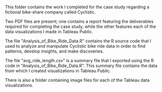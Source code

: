 This folder contains the work I completed for the case study regarding a fictional bike-share company called Cyclistic. 

Two PDF files are present; one contains a report featuring the deliverables required for completing the case study, while the other features each of the data visualizations I made in Tableau Public.

The file "Analysis_of_Bike_Ride_Data.R" contains the R source code that I used to analyze and manipulate Cyclistic bike ride data in order to find patterns, develop insights, and make discoveries.

The file "avg_ride_length.csv" is a summary file that I exported using the R code in "Analysis_of_Bike_Ride_Data.R". This summary file contains the data from which I created visualizations in Tableau Public.

There is also a folder containing image files for each of the Tableau data visualizations.
